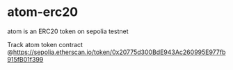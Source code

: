 # atom-erc20
atom is an ERC20 token on sepolia testnet

Track atom token contract
@https://sepolia.etherscan.io/token/0x20775d300BdE943Ac260995E977fb915fB01f399
